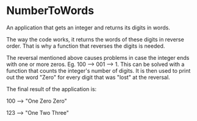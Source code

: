 # NumberToWords
An application that gets an integer and returns its digits in words.

The way the code works, it returns the words of these digits in reverse order.
That is why a function that reverses the digits is needed.

The reversal mentioned above causes problems in case the integer ends with one or
more zeros. Eg. 100 --> 001 --> 1. This can be solved with a function that counts the
integer's number of digits. It is then used to print out the word "Zero" for every
digit that was "lost" at the reversal.


The final result of the application is:

100 --> "One Zero Zero"

123 --> "One Two Three"

